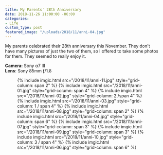 ```yaml
---
title: My Parents' 28th Anniversary
date: 2018-11-26 11:00:00 -06:00
categories:
- Life
custom_type: post
featured_image: "/uploads/2018/11/anni-04.jpg"
---
```


My parents celebrated their 28th anniversary this November. They don't have many pictures of just the two of them, so I offered to take some photos for them. They seemed to really enjoy it.

**Camera:** Sony α7 III  
**Lens:** Sony 85mm ƒ/1.8

<figure class="photo-grid photo-grid--four">
  {% include imgic.html src="/2018/11/anni-11.jpg" style="grid-column: span 2" %}
  {% include imgic.html src="/2018/11/anni-01.jpg" style="grid-column: span 4" %}
  {% include imgic.html src="/2018/11/anni-02.jpg" style="grid-column: 2 /span 4" %}
  {% include imgic.html src="/2018/11/anni-03.jpg" style="grid-column: 1 / span 4" %}
  {% include imgic.html src="/2018/11/anni-08.jpg" style="grid-column: span 2" %}
  {% include imgic.html src="/2018/11/anni-04.jpg" style="grid-column: span 6" %}
  {% include imgic.html src="/2018/11/anni-07.jpg" style="grid-column: span 3" %}
  {% include imgic.html src="/2018/11/anni-09.jpg" style="grid-column: span 3" %}
  {% include imgic.html src="/2018/11/anni-10.jpg" style="grid-column: 3 / span 4" %}
  {% include imgic.html src="/2018/11/anni-06.jpg" style="grid-column: span 6" %}
</figure>
